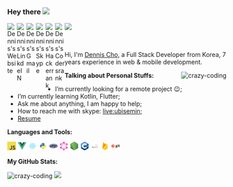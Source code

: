 ### Hey there <img src="https://media.giphy.com/media/hvRJCLFzcasrR4ia7z/giphy.gif" width="25px">
<a href="https://crazy-coding.github.io/" target="_blank">
  <img align="left" alt="Dennis's Website" width="22px" src="https://cdn.jsdelivr.net/npm/simple-icons@v3/icons/googlechrome.svg" />
</a>
<a href="https://www.linkedin.com/in/dennis-cho/" target="_blank">
  <img align="left" alt="Dennis's LinkdeIN" width="22px" src="https://cdn.jsdelivr.net/npm/simple-icons@v3/icons/linkedin.svg" />
</a>
<a href="mailto:dennischo122@gmail.com">
  <img align="left" alt="Dennis's Gmail" width="22px" src="https://cdn.jsdelivr.net/npm/simple-icons@v3/icons/gmail.svg" />
</a>
<a href="https://join.skype.com/invite/fVK7VTL2nlps" target="_blank">
  <img align="left" alt="Dennis's Skype" width="22px" src="https://cdn.jsdelivr.net/npm/simple-icons@v3/icons/skype.svg" />
</a>
<a href="https://www.hackerrank.com/dennischo122" target="_blank">
  <img align="left" alt="Dennis's Hackerrank" width="22px" src="https://cdn.jsdelivr.net/npm/simple-icons@v3/icons/hackerrank.svg" />
</a>
<a href="https://profile.codersrank.io/user/crazy-coding" target="_blank">
  <img align="left" alt="Dennis's Codersrank" width="22px" src="https://cdn.jsdelivr.net/npm/simple-icons@v3/icons/codersrank.svg" />
</a>

![](https://visitor-badge.glitch.me/badge?page_id=crazy-coding.crazy-coding)

<br />

Hi, I'm [Dennis Cho](https://crazy-coding.github.io/), a Full Stack Developer from Korea, 7 years experience in web & mobile development.

<img align="right" src="https://github-readme-stats.vercel.app/api/top-langs/?username=crazy-coding&show_icons=true&count_private=true&langs_count=10&theme=gotham" alt="crazy-coding" />

**Talking about Personal Stuffs:**

- I’m currently looking for a remote project :wink:;
- I’m currently learning Kotlin, Flutter; 
- Ask me about anything, I am happy to help;
- How to reach me with skype: [live:ubisemin](https://join.skype.com/invite/fVK7VTL2nlps);
- [Resume](https://github.com/crazy-coding/portfolio_dennischo/raw/master/resume.pdf)

**Languages and Tools:**  

<code><img height="20" src="https://raw.githubusercontent.com/github/explore/80688e429a7d4ef2fca1e82350fe8e3517d3494d/topics/javascript/javascript.png"></code>
<code><img height="20" src="https://raw.githubusercontent.com/github/explore/80688e429a7d4ef2fca1e82350fe8e3517d3494d/topics/vue/vue.png"></code>
<code><img height="20" src="https://raw.githubusercontent.com/github/explore/80688e429a7d4ef2fca1e82350fe8e3517d3494d/topics/react/react.png"></code>
<code><img height="20" src="https://raw.githubusercontent.com/github/explore/80688e429a7d4ef2fca1e82350fe8e3517d3494d/topics/python/python.png"></code>
<code><img height="20" src="https://raw.githubusercontent.com/github/explore/80688e429a7d4ef2fca1e82350fe8e3517d3494d/topics/php/php.png"></code>
<code><img height="20" src="https://raw.githubusercontent.com/github/explore/5c058a388828bb5fde0bcafd4bc867b5bb3f26f3/topics/graphql/graphql.png"></code>
<code><img height="20" src="https://raw.githubusercontent.com/github/explore/80688e429a7d4ef2fca1e82350fe8e3517d3494d/topics/nodejs/nodejs.png"></code>
<code><img height="20" src="https://raw.githubusercontent.com/github/explore/80688e429a7d4ef2fca1e82350fe8e3517d3494d/topics/cpp/cpp.png"></code>
<code><img height="20" src="https://raw.githubusercontent.com/github/explore/80688e429a7d4ef2fca1e82350fe8e3517d3494d/topics/mysql/mysql.png"></code>
<code><img height="20" src="https://raw.githubusercontent.com/github/explore/80688e429a7d4ef2fca1e82350fe8e3517d3494d/topics/firebase/firebase.png"></code>
<code><img height="20" src="https://raw.githubusercontent.com/github/explore/80688e429a7d4ef2fca1e82350fe8e3517d3494d/topics/git/git.png"></code>

**My GitHub Stats:**  

<img src="https://github-readme-stats.vercel.app/api?username=crazy-coding&show_icons=true&theme=gotham&count_private=true" alt="crazy-coding" />
<img src="https://cr-ss-service.azurewebsites.net/api/ScreenShot?widget=summary&username=crazy-coding&badges=2&show-avatar=false&style=--header-bg-color:%23000;--border-radius:10px" />
